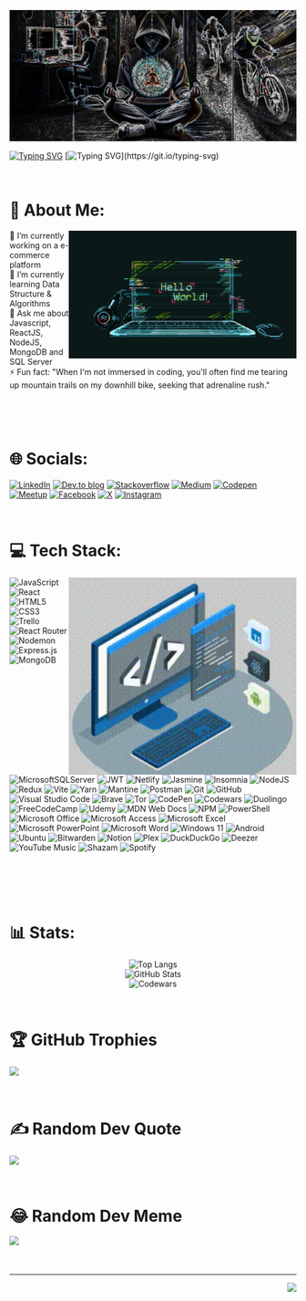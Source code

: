 ![Profile Image](/ProfileImage.png)

[![Typing SVG](https://readme-typing-svg.demolab.com?font=monospace&weight=350&size=45&duration=7000&pause=4000&color=00A2E8&background=FFFFFF00&center=false&vCenter=true&width=1400&lines=Hey+fellow+developers.+Welcome+to+my+GitHub%21%21%21)](https://git.io/typing-svg)
[![Typing SVG](https://readme-typing-svg.demolab.com?font=monospace&weight=350&size=45&duration=15000&pause=4000&color=00A2E8&background=FFFFFF00&center=false&vCenter=true&width=1800&lines=I+am+Miguel%2C+and+I+work+as+a+full+stack+developer.)](https://git.io/typing-svg)

<br/>

# 💫 About Me:
<img align="right" alt="coding" width="400" src="/intro_to_comp_programming.jpg">
🔭 I’m currently working on a e-commerce platform<br>
🌱 I’m currently learning Data Structure & Algorithms<br>
💬 Ask me about Javascript, ReactJS, NodeJS, MongoDB and SQL Server<br>
⚡ Fun fact: "When I'm not immersed in coding, you'll often find me tearing up mountain trails on my downhill bike, seeking that adrenaline rush."

<br/><br/><br/>

# 🌐 Socials:
[![LinkedIn](https://img.shields.io/badge/LinkedIn-%230077B5.svg?style=plastic&logo=linkedin&logoColor=white)](https://linkedin.com/in/miguel-martins-a08a76a5) 
[![Dev.to blog](https://img.shields.io/badge/dev.to-0A0A0A?style=plastic&logo=dev.to&logoColor=white)](https://dev.to/chuinga)
[![Stackoverflow](https://img.shields.io/badge/stack%20overflow-FE7A16?logo=stack-overflow&logoColor=white&style=plastic)](https://stackoverflow.com/users/23447994/miguel-martins)
[![Medium](https://img.shields.io/badge/Medium-12100E?style=plastic&logo=medium&logoColor=white)](https://medium.com/@mfproencamartins)
[![Codepen](https://img.shields.io/badge/Codepen-000000?style=plastic&logo=codepen&logoColor=white)](https://codepen.io/htzgyyih-the-looper) 
[![Meetup](https://img.shields.io/badge/Meetup-f64363?style=plastic&logo=meetup&logoColor=white)](https://www.meetup.com/pt-BR/members/406100696/)
[![Facebook](https://img.shields.io/badge/Facebook-%231877F2.svg?style=plastic&logo=Facebook&logoColor=white)](https://www.facebook.com/miguel.chuinga)
[![X](https://img.shields.io/badge/X-black.svg?style=plastic&logo=X&logoColor=white)](https://x.com/chuingasp) 
[![Instagram](https://img.shields.io/badge/Instagram-%23E4405F.svg?style=plastic&logo=Instagram&logoColor=white)](https://instagram.com/chuinga) 

<br/>

# 💻 Tech Stack:
<img align="right" alt="coding" width="400" src="/techstack.gif">

![JavaScript](https://img.shields.io/badge/javascript-%23323330.svg?style=plastic&logo=javascript&logoColor=%23F7DF1E) 
![React](https://img.shields.io/badge/react-%2320232a.svg?style=plastic&logo=react&logoColor=%2361DAFB) 
![HTML5](https://img.shields.io/badge/html5-%23E34F26.svg?style=plastic&logo=html5&logoColor=white)
![CSS3](https://img.shields.io/badge/css3-%231572B6.svg?style=plastic&logo=css3&logoColor=white)
![Trello](https://img.shields.io/badge/Trello-%23026AA7.svg?style=plastic&logo=Trello&logoColor=white)
![React Router](https://img.shields.io/badge/React_Router-CA4245?style=plastic&logo=react-router&logoColor=white) 
![Nodemon](https://img.shields.io/badge/NODEMON-%23323330.svg?style=plastic&logo=nodemon&logoColor=%BBDEAD) 
![Express.js](https://img.shields.io/badge/express.js-%23404d59.svg?style=plastic&logo=express&logoColor=%2361DAFB) 
![MongoDB](https://img.shields.io/badge/MongoDB-%234ea94b.svg?style=plastic&logo=mongodb&logoColor=white) 
![MicrosoftSQLServer](https://img.shields.io/badge/Microsoft%20SQL%20Server-CC2927?style=plastic&logo=microsoft%20sql%20server&logoColor=white)
![JWT](https://img.shields.io/badge/JWT-black?style=plastic&logo=JSON%20web%20tokens)
![Netlify](https://img.shields.io/badge/netlify-%23000000.svg?style=plastic&logo=netlify&logoColor=#00C7B7) 
![Jasmine](https://img.shields.io/badge/jasmine-%238A4182.svg?style=plastic&logo=jasmine&logoColor=white) 
![Insomnia](https://img.shields.io/badge/Insomnia-black?style=plastic&logo=insomnia&logoColor=5849BE) 
![NodeJS](https://img.shields.io/badge/node.js-6DA55F?style=plastic&logo=node.js&logoColor=white) 
![Redux](https://img.shields.io/badge/redux-%23593d88.svg?style=plastic&logo=redux&logoColor=white)
![Vite](https://img.shields.io/badge/vite-%23646CFF.svg?style=plastic&logo=vite&logoColor=white) 
![Yarn](https://img.shields.io/badge/yarn-%232C8EBB.svg?style=plastic&logo=yarn&logoColor=white) 
![Mantine](https://img.shields.io/badge/Mantine-ffffff?style=plastic&logo=Mantine&logoColor=339af0)
![Postman](https://img.shields.io/badge/Postman-FF6C37?style=plastic&logo=postman&logoColor=white)
![Git](https://img.shields.io/badge/-Git-black?style=plastic&logo=git)
![GitHub](https://img.shields.io/badge/-GitHub-181717?style=plastic&logo=github)
![Visual Studio Code](https://img.shields.io/badge/Visual%20Studio%20Code-0078d7.svg?style=plastic&logo=visual-studio-code&logoColor=white)
![Brave](https://img.shields.io/badge/Brave-FB542B?style=plastic&logo=Brave&logoColor=white)
![Tor](https://img.shields.io/badge/Tor-7D4698?style=plastic&logo=Tor-Browser&logoColor=white)
![CodePen](https://img.shields.io/badge/Codepen-000000?style=plastic&logo=codepen&logoColor=white)
![Codewars](https://img.shields.io/badge/Codewars-B1361E?style=plastic&logo=codewars&logoColor=grey)
![Duolingo](https://img.shields.io/badge/Duolingo-%234DC730.svg?style=plastic&logo=Duolingo&logoColor=white)
![FreeCodeCamp](https://img.shields.io/badge/Freecodecamp-%23123.svg?&style=plastic&logo=freecodecamp&logoColor=green)
![Udemy](https://img.shields.io/badge/Udemy-A435F0?style=plastic&logo=Udemy&logoColor=white)
![MDN Web Docs](https://img.shields.io/badge/MDN_Web_Docs-black?style=plastic&logo=mdnwebdocs&logoColor=white)
![NPM](https://img.shields.io/badge/NPM-%23CB3837.svg?style=plastic&logo=npm&logoColor=white)
![PowerShell](https://img.shields.io/badge/PowerShell-%235391FE.svg?style=plastic&logo=powershell&logoColor=white)
![Microsoft Office](https://img.shields.io/badge/Microsoft_Office-D83B01?style=plastic&logo=microsoft-office&logoColor=white)
![Microsoft Access](https://img.shields.io/badge/Microsoft_Access-A4373A?style=plastic&logo=microsoft-access&logoColor=white)
![Microsoft Excel](https://img.shields.io/badge/Microsoft_Excel-217346?style=plastic&logo=microsoft-excel&logoColor=white)
![Microsoft PowerPoint](https://img.shields.io/badge/Microsoft_PowerPoint-B7472A?style=plastic&logo=microsoft-powerpoint&logoColor=white)
![Microsoft Word](https://img.shields.io/badge/Microsoft_Word-2B579A?style=plastic&logo=microsoft-word&logoColor=white)
![Windows 11](https://img.shields.io/badge/Windows%2011-%230079d5.svg?style=plastic&logo=Windows%2011&logoColor=white)
![Android](https://img.shields.io/badge/Android-3DDC84?style=plastic&logo=android&logoColor=white)
![Ubuntu](https://img.shields.io/badge/Ubuntu-E95420?style=plastic&logo=ubuntu&logoColor=white)
![Bitwarden](https://img.shields.io/badge/bitwarden-%23175DDC.svg?style=plastic&logo=bitwarden&logoColor=white)
![Notion](https://img.shields.io/badge/Notion-%23000000.svg?style=plastic&logo=notion&logoColor=white)
![Plex](https://img.shields.io/badge/plex-%23E5A00D.svg?style=plastic&logo=plex&logoColor=white) 
![DuckDuckGo](https://img.shields.io/badge/DuckDuckGo-DE5833?style=plastic&logo=DuckDuckGo&logoColor=white)
![Deezer](https://img.shields.io/badge/Deezer-FEAA2D?style=plastic&logo=deezer&logoColor=white)
![YouTube Music](https://img.shields.io/badge/YouTube_Music-FF0000?style=plastic&logo=youtube-music&logoColor=white)
![Shazam](https://img.shields.io/badge/shazam-1476FE?style=plastic&logo=shazam&logoColor=white)
![Spotify](https://img.shields.io/badge/Spotify-1ED760?style=plastic&logo=spotify&logoColor=white)

<br/><br/><br/><br/>

# 📊 Stats:
<p align="center">
<img src="https://github-readme-stats.vercel.app/api/top-langs/?username=chuinga&hide=TeX&layout=compact&theme=tokyonight" alt="Top Langs" width="400px" heigth="200px"/><br/>
<img src="https://github-readme-stats.vercel.app/api?username=chuinga&theme=tokyonight&hide_border=false&include_all_commits=false&count_private=false" alt="GitHub Stats" width="400px" height="200px"/><br/>
<img src="https://github.r2v.ch/codewars?user=chuinga&stroke=%23BB432C&theme=gradient_by_level" alt="Codewars" width="400px" height="200px"/></p>

<br/>

# 🏆 GitHub Trophies
![](https://github-profile-trophy.vercel.app/?username=chuinga&theme=tokyonight&no-frame=true&no-bg=false&margin-w=4)

<br/>

# ✍️ Random Dev Quote
![](https://quotes-github-readme.vercel.app/api?type=horizontal&theme=tokyonight)

<br/>

# 😂 Random Dev Meme
<img src='https://randommeme-five.vercel.app/' style="height: 400px;"/>

<br/>
<br/>
<br/>

---
<p align="right">
    <img src='https://komarev.com/ghpvc/?username=chuinga&color=00A2E8&style=plastic'/>
</p>
